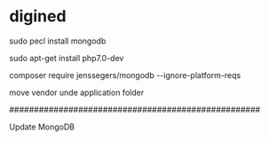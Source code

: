 # digined

sudo pecl install mongodb

sudo apt-get install php7.0-dev

composer require jenssegers/mongodb --ignore-platform-reqs

move vendor unde application folder

###################################################

Update MongoDB
